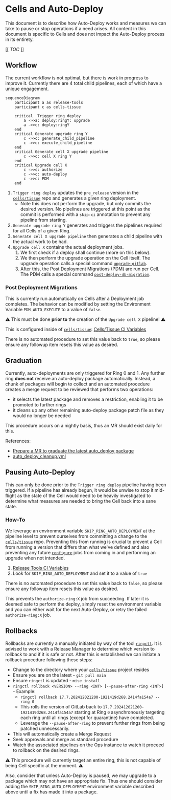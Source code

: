 # Cells and Auto-Deploy

This document is to describe how Auto-Deploy works and measures we can take to pause or stop operations if a need arises.
All content in this document is specific to Cells and does not impact the Auto-Deploy process in its entirety.

[[ _TOC_ ]]

## Workflow

The current workflow is not optimal, but there is work in progress to improve it.
Currently there are 4 total child pipelines, each of which have a unique engagement.

```mermaid
sequenceDiagram
    participant a as release-tools
    participant c as cells-tissue

    critical  Trigger ring deploy
        a ->>a: deploy:ringY: upgrade
        a ->>c: deploy:ringY
    end
    critical Generate upgrade ring Y
        c ->>c: generate_child_pipeline
        c ->>c: execute_child_pipeline
    end
    critical Generate cell X upgrade pipeline
        c ->>c: cell X ring Y
    end
    critical Upgrade cell X
        c ->>c: authorize
        c ->>c: auto-deploy
        c ->>c: PDM
    end
```

1. `Trigger ring deploy` updates the `pre_release` version in the [`cells/tissue`] repo and generates a given ring deployment.
   - Note this does not perform the upgrade, but only commits the desired version. No pipelines are triggered at this point as the commit is performed with a `skip-ci` annotation to prevent any pipeline from starting.
1. `Generate upgrade ring Y` generates and triggers the pipelines required for all Cells of a given Ring.
1. `Generate cell X upgrade pipeline` then generates a child pipeline with the actual work to be had.
1. `Upgrade cell X` contains the actual deployment jobs.
   1. We first check if a deploy shall continue (more on this below).
   1. We then perform the upgrade operation on the Cell itself. The upgrade operation calls a special command [`upgrade-gitlab`].
   1. After this, the Post Deployment Migrations (PDM) are run per Cell. The PDM calls a special command [`post-deploy-db-migration`].

### Post Deployment Migrations

This is currently run automatically on Cells after a Deployment job completes.
The behavior can be modified by setting the Environment Variable `PDM_AUTO_EXECUTE` to a value of `false`.

:warning: This must be done **prior to** the creation of the `Upgrade cell X` pipeline! :warning:

This is configured inside of [`cells/tissue`]: [Cells/Tissue CI Variables](https://ops.gitlab.net/gitlab-com/gl-infra/cells/tissue/-/settings/ci_cd)

There is no automated procedure to set this value back to `true`, so please ensure any followup item resets this value as desired.

## Graduation

Currently, auto-deployments are only triggered for Ring 0 and 1.
Any further ring **does not** receive an auto-deploy package automatically.
Instead, a chunk of packages will begin to collect and an automated procedure creates a merge request to be reviewed that performs two operations:
- it selects the latest package and removes a restriction, enabling it to be promoted to further rings
- it cleans up any other remaining auto-deploy package patch file as they would no longer be needed

This procedure occurs on a nightly basis, thus an MR should exist daily for this.

References:
- [Prepare a MR to graduate the latest auto_deploy package](https://ops.gitlab.net/gitlab-com/gl-infra/cells/tissue/-/pipeline_schedules)
- [auto_deploy_cleanup.yml](https://gitlab.com/gitlab-com/gl-infra/cells/tissue/-/blob/510cb612d1c3d12481755eb9a2f5915bb04a4e2b/templates/auto_deploy_cleanup.yml)

## Pausing Auto-Deploy

This can only be done prior to the `Trigger ring deploy` pipeline having been triggered.
If a pipeline has already begun, it would be unwise to stop it mid-flight as the state of the Cell would need to be heavily investigated to determine what measures are needed to bring the Cell back into a sane state.

### How-To

We leverage an environment variable `SKIP_RING_AUTO_DEPLOYMENT` at the pipeline level to prevent ourselves from committing a change to the [`cells/tissue`] repo.
Preventing this from running is crucial to prevent a Cell from running a version that differs than what we've defined and also preventing any future [`configure`] jobs from coming in and performing an upgrade when not intended.

1. [Release Tools CI Variables](https://ops.gitlab.net/gitlab-org/release/tools/-/settings/ci_cd)
1. Look for `SKIP_RING_AUTO_DEPLOYMENT` and set it to a value of `true`

There is no automated procedure to set this value back to `false`, so please ensure any followup item resets this value as desired.

This prevents the `authorize-ring:X` job from succeeding.
If later it is deemed safe to perform the deploy, simply reset the environment variable and you can either wait for the next Auto-Deploy, or retry the failed `authorize-ring:X` job.

## Rollbacks

Rollbacks are currently a manually initiated by way of the tool [`ringctl`].
It is advised to work with a Release Manager to determine which version to rollback to and if it is safe or not.
After this is established we can initiate a rollback procedure following these steps:

- Change to the directory where your [`cells/tissue`] project resides
- Ensure you are on the latest - `git pull main`
- Ensure `ringctl` is updated - `mise install`
- `ringctl rollback <VERSION> --ring <INT> [--pause-after-ring <INT>]` - Example:
  - `ringctl rollback 17.7.202412021200-1921419d268.2414fa154a7 --ring 0`
  - This rolls the version of GitLab back to `17.7.202412021200-1921419d268.2414fa154a7` starting at Ring `0` asynchronously targeting each ring until all rings (except for quarantine) have completed.
  - Leverage the `--pause-after-ring` to prevent further rings from being patched unnecessarily.
- This will automatically create a Merge Request
- Seek approvals and merge as standard procedure
- Watch the associated pipelines on the Ops instance to watch it proceed to rollback on the desired rings.

:warning: This procedure will currently target an entire ring, this is not capable of being Cell specific at the moment. :warning:

Also, consider that unless Auto-Deploy is paused, we may upgrade to a package which may not have an appropriate fix.
Thus one should consider adding the `SKIP_RING_AUTO_DEPLOYMENT` environment variable described above until a fix has made it into a package.

[`configure`]: https://gitlab.com/gitlab-com/gl-infra/gitlab-dedicated/instrumentor/-/blob/6047b164809733588931b94bd8327ea506d24449/bin/configure
[`cells/tissue`]: https://gitlab.com/gitlab-com/gl-infra/cells/tissue
[`post-deploy-db-migration`]: https://gitlab.com/gitlab-com/gl-infra/gitlab-dedicated/instrumentor/-/blob/6047b164809733588931b94bd8327ea506d24449/bin/post-deploy-db-migration
[`ringctl`]: https://gitlab.com/gitlab-com/gl-infra/ringctl
[`upgrade-gitlab`]: https://gitlab.com/gitlab-com/gl-infra/gitlab-dedicated/instrumentor/-/blob/6047b164809733588931b94bd8327ea506d24449/bin/upgrade-gitlab
